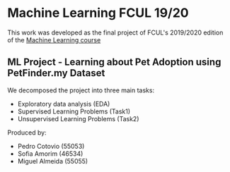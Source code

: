 # Machine Learning FCUL 19/20 

This work was developed as the final project of FCUL's 2019/2020 edition of the [Machine Learning course](https://fenix.ciencias.ulisboa.pt/courses/aaut-2-2254879305236782)

## ML Project - Learning about Pet Adoption using PetFinder.my Dataset

We decomposed the project into three main tasks:
-	Exploratory data analysis (EDA)
-	Supervised Learning Problems (Task1)
-	Unsupervised Learning Problems (Task2)

Produced by:
-	Pedro Cotovio (55053)
-	Sofia Amorim (46534)
-	Miguel Almeida (55055)



